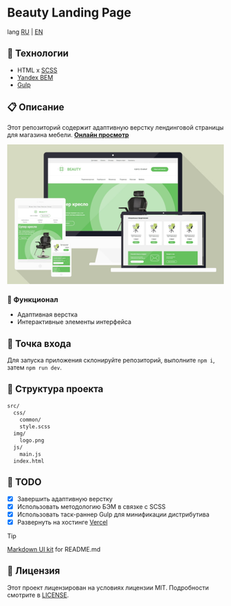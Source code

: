 # Beauty Landing Page

lang [RU][home_ru] | [EN][home_en]

## 🚀 Технологии

- HTML x [SCSS][link0]
- [Yandex BEM][link1]
- [Gulp][link2]

## 📋 Описание

Этот репозиторий содержит адаптивную верстку лендинговой страницы для магазина мебели. [**Онлайн просмотр**][preview]

![asset0]

### 📌 Функционал

- Адаптивная верстка
- Интерактивные элементы интерфейса

## 🏁 Точка входа

Для запуска приложения склонируйте репозиторий, выполните `npm i`, затем `npm run dev`.

## 📂 Структура проекта

```plaintext
src/
  css/
    common/
    style.scss
  img/
    logo.png
  js/
    main.js
  index.html
```

## 📝 TODO

- [x] Завершить адаптивную верстку
- [x] Использовать методологию БЭМ в связке с SCSS
- [x] Использовать таск-раннер Gulp для минификации дистрибутива
- [x] Развернуть на хостинге [Vercel][link3]

> [!TIP]
> [Markdown UI kit][md_ui_kit] for README.md

## 📜 Лицензия

Этот проект лицензирован на условиях лицензии MIT. Подробности смотрите в [LICENSE][license].

<!-- navigation -->

[home_ru]: README.md
[home_en]: README.en.md
[license]: /LICENSE
[preview]: https://beauty-landing.vercel.app/
[md_ui_kit]: https://gist.github.com/etherealHero/ffe9de043f3c2639e864b4fddec8e9e4
[link0]: https://sass-scss.ru/
[link1]: https://ru.bem.info/
[link2]: https://gulpjs.com/
[link3]: https://vercel.com/
[link4]: #
[link5]: #

<!-- assets -->

[asset0]: assets/preview.jpg "Preview mockups"
[asset1]: /path.png "label on hover"
[asset2]: /path.png "label on hover"
[asset3]: /path.png "label on hover"
[asset4]: /path.png "label on hover"
[asset5]: /path.png "label on hover"
